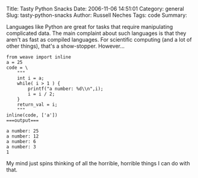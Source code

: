 Title: Tasty Python Snacks
Date: 2006-11-06 14:51:01
Category: general
Slug: tasty-python-snacks
Author: Russell Neches
Tags: code
Summary: 


Languages like Python are great for tasks that require manipulating
complicated data. The main complaint about such languages is that they
aren't as fast as compiled languages. For scientific computing (and a
lot of other things), that's a show-stopper. However...

    from weave import inline
    a = 25
    code = \
        """
        int i = a;
        while( i > 1 ) {
            printf("a number: %d\\n",i);
            i = i / 2;
        }
        return_val = i;
        """
    inline(code, ['a'])
    ===output===

    a number: 25
    a number: 12
    a number: 6
    a number: 3
    1

My mind just spins thinking of all the horrible, horrible things I can
do with that.
